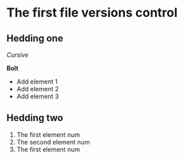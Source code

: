 # The first file versions control 

## Hedding one
*Cursive*

**Bolt**

* Add element 1
* Add element 2
* Add element 3

## Hedding two

1. The first element num
2. The second element num
3. The first element num



